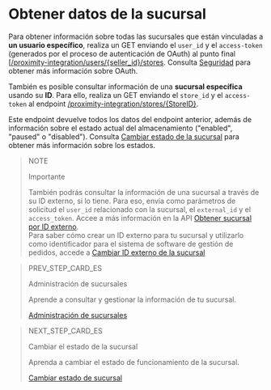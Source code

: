 # Obtener datos de la sucursal

Para obtener información sobre todas las sucursales que están vinculadas a **un usuario específico**, realiza un GET enviando el `user_id` y el `access-token` (generados por el proceso de autenticación de OAuth) al punto final [[/proximity-integration/users/{seller_id}/stores](/developers/es/reference/mp_delivery/_proximity-integration_users_seller_id_stores/get). Consulta [Seguridad](/developers/es/guides/additinal-content/security/oauth/introduction) para obtener más información sobre OAuth.

También es posible consultar información de una **sucursal específica** usando su **ID**. Para ello, realiza un GET enviando el `store_id` y el `access-token` al endpoint [/proximity-integration/stores/{StoreID}](/developers/es/reference/mp_delivery/_proximity-integration_stores_store_id/get).

Este endpoint devuelve todos los datos del endpoint anterior, además de información sobre el estado actual del almacenamiento ("enabled", "paused" o "disabled"). Consulta [Cambiar estado de la sucursal](/developers/es/docs/mp-delivery/store-management/change-store-status) para obtener más información sobre los estados.

> NOTE
>
> Importante
>
> También podrás consultar la información de una sucursal a través de su ID externo, si lo tiene. Para eso, envía como parámetros de solicitud el `user_id` relacionado con la sucursal, el `external_id` y el `access_token`. Accee a más información en la API [Obtener sucursal por ID externo](/developers/es/reference/mp_delivery/_proximity-integration_users_SellerID_stores_external_id_ExternalID/get).
> </br>
> Para saber cómo crear un ID externo para tu sucursal y utilizarlo como identificador para el sistema de software de gestión de pedidos, accede a [Cambiar ID externo de la sucursal](/developers/es/docs/mp-delivery/store-management/change-store-external-id)

> PREV_STEP_CARD_ES
>
> Administración de sucursales
>
> Aprende a consultar y gestionar la información de tu sucursal.
>
> [Administración de sucursales](/developers/es/docs/mp-delivery/store-management)

> NEXT_STEP_CARD_ES
>
> Cambiar el estado de la sucursal
>
> Aprenda a cambiar el estado de funcionamiento de la sucursal.
>
> [Cambiar estado de sucursal](/developers/es/docs/mp-delivery/change-store-status)